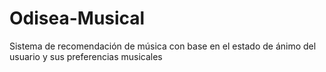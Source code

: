 # Odisea-Musical
Sistema de recomendación de música con base en el estado de ánimo del usuario y sus preferencias musicales
